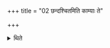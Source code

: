 +++
title = "02 छन्दश्चितमिति काम्याः ते"

+++

<details><summary>थिते</summary>

छन्दश्चितमिति काम्याः । ते शुल्बेष्वनुक्रान्ताः २
</details>
